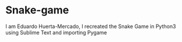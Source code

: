 # Snake-game
I am Eduardo Huerta-Mercado, I recreated the Snake Game in Python3 using Sublime Text and importing Pygame
